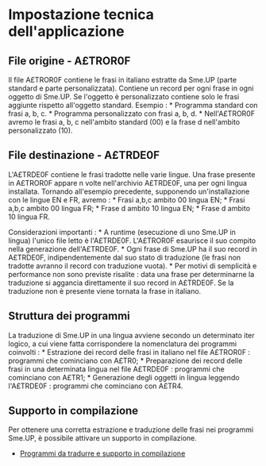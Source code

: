 # Impostazione tecnica dell'applicazione

## File origine - A£TROR0F

Il file A£TROR0F contiene le frasi in italiano estratte da Sme.UP (parte standard e parte personalizzata).
Contiene un record per ogni frase in ogni oggetto di Sme.UP. Se l'oggetto è personalizzato contiene solo le frasi aggiunte rispetto all'oggetto standard.
Esempio : 
 \* Programma standard con frasi a, b, c.
 \* Programma personalizzato con frasi a, b, d.
 \* Nell'A£TROR0F avremo le frasi a, b, c nell'ambito standard (00) e la frase d nell'ambito personalizzato (10).

## File destinazione - A£TRDE0F

L'A£TRDE0F contiene le frasi tradotte nelle varie lingue. Una frase presente in A£TROR0F appare n volte nell'archivio A£TRDE0F, una per ogni lingua installata.
Tornando all'esempio precedente, supponendo un'installazione con le lingue EN e FR, avremo : 
 \* Frasi a,b,c ambito 00 lingua EN;
 \* Frasi a,b,c ambito 00 lingua FR;
 \* Frase d ambito 10 lingua EN;
 \* Frase d ambito 10 lingua FR.

Considerazioni importanti : 
 \* A runtime (esecuzione di uno Sme.UP in lingua) l'unico file letto è l'A£TRDE0F. L'A£TROR0F esaurisce il suo compito nella generazione dell'A£TRDE0F.
 \* Ogni frase di Sme.UP ha il suo record in A£TRDE0F, indipendentemente dal suo stato di traduzione (le frasi non tradotte avranno il record con traduzione vuota).
 \* Per motivi di semplicità e performance non sono previste risalite :  data una frase per determinarne la traduzione si aggancia direttamente il suo record in A£TRDE0F. Se la traduzione non è presente viene tornata la frase in italiano.

## Struttura dei programmi

La traduzione di Sme.UP in una lingua avviene secondo un determinato iter logico, a cui viene fatta corrispondere la nomenclatura dei programmi coinvolti : 
 \* Estrazione dei record delle frasi in italiano nel file A£TROR0F :  programmi che cominciano con A£TR0;
 \* Preparazione dei record delle frasi in una determinata lingua nel file A£TRDE0F :  programmi che cominciano con A£TR1;
 \* Generazione degli oggetti in lingua leggendo l'A£TRDE0F :  programmi che cominciano con A£TR4.

## Supporto in compilazione
Per ottenere una corretta estrazione e traduzione delle frasi nei programmi Sme.UP, è possibile attivare un supporto in compilazione.
- [Programmi da tradurre e supporto in compilazione](Sorgenti/DOC/TA/B£AMO/A£LING_012)
